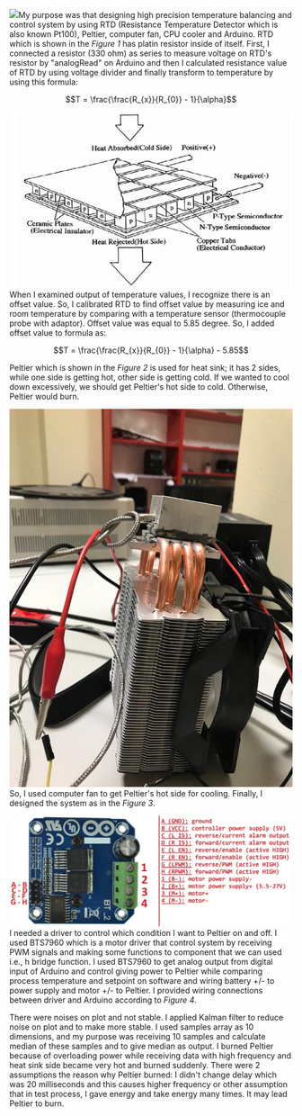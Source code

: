 ![](/image1.png)My purpose was that designing high
precision temperature balancing and control system by using RTD
(Resistance Temperature Detector which is also known Pt100), Peltier,
computer fan, CPU cooler and Arduino. RTD which is shown in the *Figure
1* has platin resistor inside of itself. First, I connected a resistor
(330 ohm) as series to measure voltage on RTD's resistor by "analogRead"
on Arduino and then I calculated resistance value of RTD by using
voltage divider and finally transform to temperature by using this
formula:

$$T = \frac{\frac{R_{x}}{R_{0}} - 1}{\alpha}$$

![](image/image3.png)When I examined output of temperature
values, I recognize there is an offset value. So, I calibrated RTD to
find offset value by measuring ice and room temperature by comparing
with a temperature sensor (thermocouple probe with adaptor). Offset
value was equal to 5.85 degree. So, I added offset value to formula as:

$$T = \frac{\frac{R_{x}}{R_{0}} - 1}{\alpha} - 5.85$$

Peltier which is shown in the *Figure 2* is used for heat sink; it has 2
sides, while one side is getting hot, other side is getting cold. If we
wanted to cool down excessively, we should get Peltier's hot side to
cold. Otherwise, Peltier would burn.

![](image/image5.jpeg)So, I used computer fan to get Peltier's
hot side for cooling. Finally, I designed the system as in the *Figure
3*.

![](image/image7.jpeg)I needed a driver to control which
condition I want to Peltier on and off. I used BTS7960 which is a motor
driver that control system by receiving PWM signals and making some
functions to component that we can used i.e., h bridge function. I used
BTS7960 to get analog output from digital input of Arduino and control
giving power to Peltier while comparing process temperature and setpoint
on software and wiring battery +/- to power supply and motor +/- to
Peltier. I provided wiring connections between driver and Arduino
according to *Figure 4*.

There were noises on plot and not stable. I applied Kalman filter to
reduce noise on plot and to make more stable. I used samples array as 10
dimensions, and my purpose was receiving 10 samples and calculate median
of these samples and to give median as output. I burned Peltier because
of overloading power while receiving data with high frequency and heat
sink side became very hot and burned suddenly. There were 2 assumptions
the reason why Peltier burned: I didn't change delay which was 20
milliseconds and this causes higher frequency or other assumption that
in test process, I gave energy and take energy many times. It may lead
Peltier to burn.
